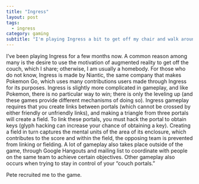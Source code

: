 ```yaml
---
title: "Ingress"
layout: post
tags:
  - ingress
category: gaming
subtitle: "I'm playing Ingress a bit to get off my chair and walk around."
---
```


I’ve been playing Ingress for a few months now. A common reason among many is
the desire to use the motivation of augmented reality to get off the couch,
which I share; otherwise, I am usually a homebody. For those who do not know,
Ingress is made by Niantic, the same company that makes Pokemon Go, which uses
many contributions users made through Ingress for its purposes. Ingress is
slightly more complicated in gameplay, and like Pokemon, there is no particular
way to win; there is only the leveling up (and these games provide different
mechanisms of doing so). Ingress gameplay requires that you create links between
portals (which cannot be crossed by either friendly or unfriendly links), and
making a triangle from three portals will create a field. To link these portals,
you must hack the portal to obtain keys (glyph hacking can increase your chance
of obtaining a key). Creating a field in turn captures the mental units of the
area of its enclosure, which contributes to the score and within the field, the
opposing team is prevented from linking or fielding. A lot of gameplay also
takes place outside of the game, through Google Hangouts and mailing list to
coordinate with people on the same team to achieve certain objectives. Other
gameplay also occurs when trying to stay in control of your “couch portals.”

Pete recruited me to the game.
